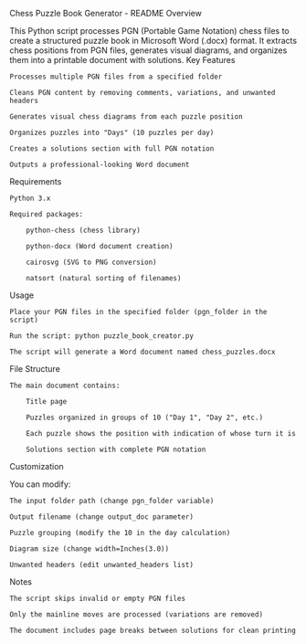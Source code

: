 Chess Puzzle Book Generator - README
Overview

This Python script processes PGN (Portable Game Notation) chess files to create a structured puzzle book in Microsoft Word (.docx) format. It extracts chess positions from PGN files, generates visual diagrams, and organizes them into a printable document with solutions.
Key Features

    Processes multiple PGN files from a specified folder

    Cleans PGN content by removing comments, variations, and unwanted headers

    Generates visual chess diagrams from each puzzle position

    Organizes puzzles into "Days" (10 puzzles per day)

    Creates a solutions section with full PGN notation

    Outputs a professional-looking Word document

Requirements

    Python 3.x

    Required packages:

        python-chess (chess library)

        python-docx (Word document creation)

        cairosvg (SVG to PNG conversion)

        natsort (natural sorting of filenames)

Usage

    Place your PGN files in the specified folder (pgn_folder in the script)

    Run the script: python puzzle_book_creator.py

    The script will generate a Word document named chess_puzzles.docx

File Structure

    The main document contains:

        Title page

        Puzzles organized in groups of 10 ("Day 1", "Day 2", etc.)

        Each puzzle shows the position with indication of whose turn it is

        Solutions section with complete PGN notation

Customization

You can modify:

    The input folder path (change pgn_folder variable)

    Output filename (change output_doc parameter)

    Puzzle grouping (modify the 10 in the day calculation)

    Diagram size (change width=Inches(3.0))

    Unwanted headers (edit unwanted_headers list)

Notes

    The script skips invalid or empty PGN files

    Only the mainline moves are processed (variations are removed)

    The document includes page breaks between solutions for clean printing
